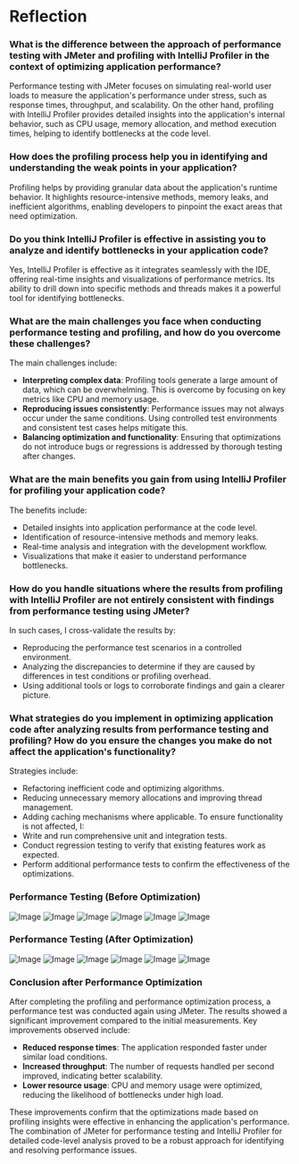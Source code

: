 # Reflection

### What is the difference between the approach of performance testing with JMeter and profiling with IntelliJ Profiler in the context of optimizing application performance?
Performance testing with JMeter focuses on simulating real-world user loads to measure the application's performance under stress, such as response times, throughput, and scalability. On the other hand, profiling with IntelliJ Profiler provides detailed insights into the application's internal behavior, such as CPU usage, memory allocation, and method execution times, helping to identify bottlenecks at the code level.

### How does the profiling process help you in identifying and understanding the weak points in your application?
Profiling helps by providing granular data about the application's runtime behavior. It highlights resource-intensive methods, memory leaks, and inefficient algorithms, enabling developers to pinpoint the exact areas that need optimization.

### Do you think IntelliJ Profiler is effective in assisting you to analyze and identify bottlenecks in your application code?
Yes, IntelliJ Profiler is effective as it integrates seamlessly with the IDE, offering real-time insights and visualizations of performance metrics. Its ability to drill down into specific methods and threads makes it a powerful tool for identifying bottlenecks.

### What are the main challenges you face when conducting performance testing and profiling, and how do you overcome these challenges?
The main challenges include:
- **Interpreting complex data**: Profiling tools generate a large amount of data, which can be overwhelming. This is overcome by focusing on key metrics like CPU and memory usage.
- **Reproducing issues consistently**: Performance issues may not always occur under the same conditions. Using controlled test environments and consistent test cases helps mitigate this.
- **Balancing optimization and functionality**: Ensuring that optimizations do not introduce bugs or regressions is addressed by thorough testing after changes.

### What are the main benefits you gain from using IntelliJ Profiler for profiling your application code?
The benefits include:
- Detailed insights into application performance at the code level.
- Identification of resource-intensive methods and memory leaks.
- Real-time analysis and integration with the development workflow.
- Visualizations that make it easier to understand performance bottlenecks.

### How do you handle situations where the results from profiling with IntelliJ Profiler are not entirely consistent with findings from performance testing using JMeter?
In such cases, I cross-validate the results by:
- Reproducing the performance test scenarios in a controlled environment.
- Analyzing the discrepancies to determine if they are caused by differences in test conditions or profiling overhead.
- Using additional tools or logs to corroborate findings and gain a clearer picture.

### What strategies do you implement in optimizing application code after analyzing results from performance testing and profiling? How do you ensure the changes you make do not affect the application's functionality?
Strategies include:
- Refactoring inefficient code and optimizing algorithms.
- Reducing unnecessary memory allocations and improving thread management.
- Adding caching mechanisms where applicable.
To ensure functionality is not affected, I:
- Write and run comprehensive unit and integration tests.
- Conduct regression testing to verify that existing features work as expected.
- Perform additional performance tests to confirm the effectiveness of the optimizations.

### Performance Testing (Before Optimization)
![Image](https://github.com/user-attachments/assets/0a6d775f-81b7-4e41-89d0-1df856149c3a)
![Image](https://github.com/user-attachments/assets/88d4ef09-2ae2-4595-82e4-79fddc1ae6be)
![Image](https://github.com/user-attachments/assets/521da771-c43b-42a8-bb06-93b2d8a00de0)
![Image](https://github.com/user-attachments/assets/eaa50f02-96e1-434c-a365-2d5ce3a308c4)
![Image](https://github.com/user-attachments/assets/cc48c47c-1652-4754-af28-35f659974117)
![Image](https://github.com/user-attachments/assets/c6811347-7302-4dbc-b256-05b4e1cf287a)

### Performance Testing (After Optimization)
![Image](https://github.com/user-attachments/assets/7d4dbf58-24bf-421b-8da8-ed03462b7f1d)
![Image](https://github.com/user-attachments/assets/bb288e02-b86e-4059-91b2-5f193ce596b0)
![Image](https://github.com/user-attachments/assets/b0853258-47f5-4381-8f33-6603482408c1)
![Image](https://github.com/user-attachments/assets/79290f2a-f694-4408-b8ec-b82ad46af675)
![Image](https://github.com/user-attachments/assets/48c20836-cb91-445f-aed7-a41d3f20c606)
![Image](https://github.com/user-attachments/assets/5e80f5c0-b69c-40c8-95c9-ec75270ad403)

### Conclusion after Performance Optimization

After completing the profiling and performance optimization process, a performance test was conducted again using JMeter. The results showed a significant improvement compared to the initial measurements. Key improvements observed include:

- **Reduced response times**: The application responded faster under similar load conditions.
- **Increased throughput**: The number of requests handled per second improved, indicating better scalability.
- **Lower resource usage**: CPU and memory usage were optimized, reducing the likelihood of bottlenecks under high load.

These improvements confirm that the optimizations made based on profiling insights were effective in enhancing the application's performance. The combination of JMeter for performance testing and IntelliJ Profiler for detailed code-level analysis proved to be a robust approach for identifying and resolving performance issues.
